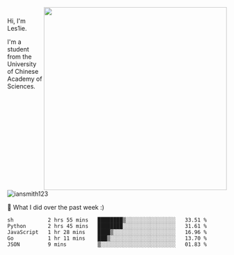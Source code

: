 <img align="right" src="https://github-readme-stats.vercel.app/api?username=iansmith123&show_icons=true&hide_border=true" width="420">

### 
Hi, I'm Les1ie. 

I'm a student from the University of Chinese Academy of Sciences.

<img src="https://komarev.com/ghpvc/?username=iansmith123" alt="iansmith123" />




🔭 What I did over the past week :)
<!--START_SECTION:waka-->
```text
sh           2 hrs 55 mins   ████████▒░░░░░░░░░░░░░░░░   33.51 % 
Python       2 hrs 45 mins   ████████░░░░░░░░░░░░░░░░░   31.61 % 
JavaScript   1 hr 28 mins    ████▒░░░░░░░░░░░░░░░░░░░░   16.96 % 
Go           1 hr 11 mins    ███▒░░░░░░░░░░░░░░░░░░░░░   13.70 % 
JSON         9 mins          ▒░░░░░░░░░░░░░░░░░░░░░░░░   01.83 % 
```
<!--END_SECTION:waka-->


<!--
**IanSmith123/IanSmith123** is a ✨ _special_ ✨ repository because its `README.md` (this file) appears on your GitHub profile.
<img src="https://github.githubassets.com/images/spinners/octocat-spinner-64.gif">

Here are some ideas to get you started:

- 🔭 I’m currently working on ...
- 🌱 I’m currently learning ...
- 👯 I’m looking to collaborate on ...
- 🤔 I’m looking for help with ...
- 💬 Ask me about ...
- 📫 How to reach me: ...
- 😄 Pronouns: ...
- ⚡ Fun fact: ...
-->
